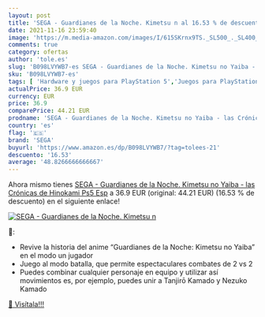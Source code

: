 ```yaml
---
layout: post
title: 'SEGA - Guardianes de la Noche. Kimetsu n al 16.53 % de descuento'
date: 2021-11-16 23:59:40
image: 'https://m.media-amazon.com/images/I/615SKrnx9TS._SL500_._SL400_.jpg'
comments: true
category: ofertas
author: 'tole.es'
slug: 'B098LVYWB7-es SEGA - Guardianes de la Noche. Kimetsu no Yaiba - las...'
sku: 'B098LVYWB7-es'
tags: [ 'Hardware y juegos para PlayStation 5','Juegos para PlayStation 5','Videojuegos','ps5','sega', ]
actualPrice: 36.9 EUR
currency: EUR
price: 36.9
comparePrice: 44.21 EUR
prodname: 'SEGA - Guardianes de la Noche. Kimetsu no Yaiba - las Crónicas de Hinokami Ps5 Esp'
country: 'es'
flag: '🇪🇸'
brand: 'SEGA'
buyurl: 'https://www.amazon.es/dp/B098LVYWB7/?tag=tolees-21'
descuento: '16.53'
average: '48.8266666666667'
---
```


Ahora mismo tienes [SEGA - Guardianes de la Noche. Kimetsu no Yaiba - las Crónicas de Hinokami Ps5 Esp](https://www.amazon.es/dp/B098LVYWB7/?tag=tolees-21) a 36.9 EUR (original: 44.21 EUR) (16.53 %  de descuento) en el siguiente enlace!

[![SEGA - Guardianes de la Noche. Kimetsu n](https://m.media-amazon.com/images/I/615SKrnx9TS._SL500_._SL400_.jpg)](https://www.amazon.es/dp/B098LVYWB7/?tag=tolees-21)

🔎:

- Revive la historia del anime “Guardianes de la Noche: Kimetsu no Yaiba” en el modo un jugador
- Juego al modo batalla, que permite espectaculares combates de 2 vs 2
- Puedes combinar cualquier personaje en equipo y utilizar así movimientos es, por ejemplo, puedes unir a Tanjirō Kamado y Nezuko Kamado

[🛒 Visítala!!!](https://www.amazon.es/dp/B098LVYWB7/?tag=tolees-21)
